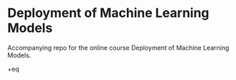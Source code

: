 # Deployment of Machine Learning Models
Accompanying repo for the online course Deployment of Machine Learning Models.

+eq